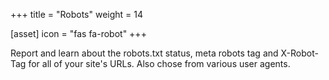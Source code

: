 +++
title = "Robots"
weight = 14

[asset]
  icon = "fas fa-robot"
+++

Report and learn about the robots.txt status, meta robots tag and X-Robot-Tag for all of your site's URLs. Also chose from various user agents.